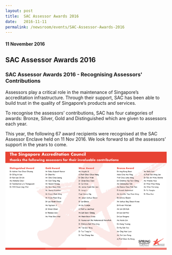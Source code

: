 ```yaml
---
layout: post
title:  SAC Assessor Awards 2016
date:   2016-11-11
permalink: /newsroom/events/SAC-Assessor-Awards-2016
---
```

#### 11 November 2016
## SAC Assessor Awards 2016

### SAC Assessor Awards 2016 - Recognising Assessors' Contributions
 
Assessors play a critical role in the maintenance of Singapore’s accreditation infrastructure. Through their support, SAC has been able to build trust in the quality of Singapore’s products and services.
 
To recognise the assessors’ contributions, SAC has four categories of awards: Bronze, Silver, Gold and Distinguished which are given to assessors each year.
 
This year, the following 67 award recipients were recognised at the SAC Assessor Enclave held on 11 Nov 2016.  We look forward to all the assessors’ support in the years to come.

![assessorawards](/images/Awardees_List_2016.png)
